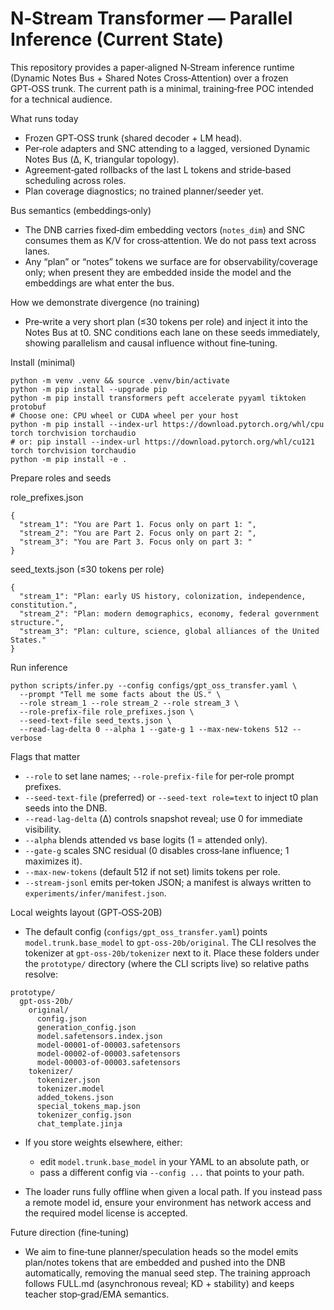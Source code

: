 # N‑Stream Transformer — Parallel Inference (Current State)

This repository provides a paper‑aligned N‑Stream inference runtime (Dynamic Notes Bus + Shared Notes Cross‑Attention) over a frozen GPT‑OSS trunk. The current path is a minimal, training‑free POC intended for a technical audience.

What runs today

- Frozen GPT‑OSS trunk (shared decoder + LM head).
- Per‑role adapters and SNC attending to a lagged, versioned Dynamic Notes Bus (Δ, K, triangular topology).
- Agreement‑gated rollbacks of the last L tokens and stride‑based scheduling across roles.
- Plan coverage diagnostics; no trained planner/seeder yet.

Bus semantics (embeddings‑only)

- The DNB carries fixed‑dim embedding vectors (`notes_dim`) and SNC consumes them as K/V for cross‑attention. We do not pass text across lanes.
- Any “plan” or “notes” tokens we surface are for observability/coverage only; when present they are embedded inside the model and the embeddings are what enter the bus.

How we demonstrate divergence (no training)

- Pre‑write a very short plan (≤30 tokens per role) and inject it into the Notes Bus at t0. SNC conditions each lane on these seeds immediately, showing parallelism and causal influence without fine‑tuning.

Install (minimal)

```
python -m venv .venv && source .venv/bin/activate
python -m pip install --upgrade pip
python -m pip install transformers peft accelerate pyyaml tiktoken protobuf
# Choose one: CPU wheel or CUDA wheel per your host
python -m pip install --index-url https://download.pytorch.org/whl/cpu torch torchvision torchaudio
# or: pip install --index-url https://download.pytorch.org/whl/cu121 torch torchvision torchaudio
python -m pip install -e .
```

Prepare roles and seeds

role_prefixes.json

```
{
  "stream_1": "You are Part 1. Focus only on part 1: ",
  "stream_2": "You are Part 2. Focus only on part 2: ",
  "stream_3": "You are Part 3. Focus only on part 3: "
}
```

seed_texts.json (≤30 tokens per role)

```
{
  "stream_1": "Plan: early US history, colonization, independence, constitution.",
  "stream_2": "Plan: modern demographics, economy, federal government structure.",
  "stream_3": "Plan: culture, science, global alliances of the United States."
}
```

Run inference

```
python scripts/infer.py --config configs/gpt_oss_transfer.yaml \
  --prompt "Tell me some facts about the US." \
  --role stream_1 --role stream_2 --role stream_3 \
  --role-prefix-file role_prefixes.json \
  --seed-text-file seed_texts.json \
  --read-lag-delta 0 --alpha 1 --gate-g 1 --max-new-tokens 512 --verbose
```

Flags that matter

- `--role` to set lane names; `--role-prefix-file` for per‑role prompt prefixes.
- `--seed-text-file` (preferred) or `--seed-text role=text` to inject t0 plan seeds into the DNB.
- `--read-lag-delta` (Δ) controls snapshot reveal; use 0 for immediate visibility.
- `--alpha` blends attended vs base logits (1 = attended only).
- `--gate-g` scales SNC residual (0 disables cross‑lane influence; 1 maximizes it).
- `--max-new-tokens` (default 512 if not set) limits tokens per role.
- `--stream-jsonl` emits per‑token JSON; a manifest is always written to `experiments/infer/manifest.json`.

Local weights layout (GPT‑OSS‑20B)

- The default config (`configs/gpt_oss_transfer.yaml`) points `model.trunk.base_model` to `gpt-oss-20b/original`. The CLI resolves the tokenizer at `gpt-oss-20b/tokenizer` next to it. Place these folders under the `prototype/` directory (where the CLI scripts live) so relative paths resolve:

```
prototype/
  gpt-oss-20b/
    original/
      config.json
      generation_config.json
      model.safetensors.index.json
      model-00001-of-00003.safetensors
      model-00002-of-00003.safetensors
      model-00003-of-00003.safetensors
    tokenizer/
      tokenizer.json
      tokenizer.model
      added_tokens.json
      special_tokens_map.json
      tokenizer_config.json
      chat_template.jinja
```

- If you store weights elsewhere, either:
  - edit `model.trunk.base_model` in your YAML to an absolute path, or
  - pass a different config via `--config ...` that points to your path.

- The loader runs fully offline when given a local path. If you instead pass a remote model id, ensure your environment has network access and the required model license is accepted.

Future direction (fine‑tuning)

- We aim to fine‑tune planner/speculation heads so the model emits plan/notes tokens that are embedded and pushed into the DNB automatically, removing the manual seed step. The training approach follows FULL.md (asynchronous reveal; KD + stability) and keeps teacher stop‑grad/EMA semantics.
